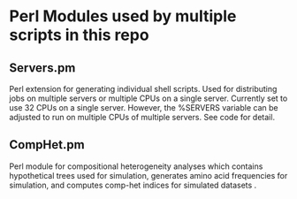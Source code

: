 # Perl Modules used by multiple scripts in this repo

## Servers.pm
Perl extension for generating individual shell scripts. Used for distributing jobs on multiple servers or multiple CPUs on a single server. Currently set to use 32 CPUs on a single server. However, the %SERVERS variable can be adjusted to run on multiple CPUs of multiple servers. See code for detail.

## CompHet.pm
Perl module for compositional heterogeneity analyses which contains hypothetical trees used for simulation, generates amino acid frequencies for simulation, and computes comp-het indices for simulated datasets .
